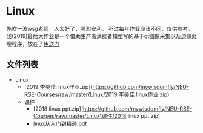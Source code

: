 # Linux
先吹一波wsg老师，人太好了，强烈安利。
不过每年作业应该不同，仅供参考。
我(2019)最后大作业是一个借助生产者消费者模型写的基于qt图像采集以及边缘处理程序，放在了[传送门](https://github.com/mywisdomfly/qt_camera_edge_detection/settings)

## 文件列表

- Linux
    - [2019 李昊佳 linux作业.zip](https://github.com/mywisdomfly/NEU-RSE-Courses/raw/master/Linux/2019 李昊佳 linux作业.zip)
    - 课件
        - [2018 linux ppt.zip](https://github.com/mywisdomfly/NEU-RSE-Courses/raw/master/Linux\课件/2018 linux ppt.zip)
        - [linux从入门到精通.pdf](https://github.com/mywisdomfly/NEU-RSE-Courses/raw/master/Linux\课件/linux从入门到精通.pdf)
